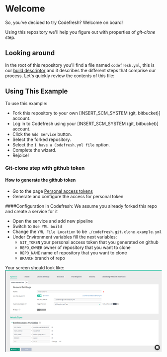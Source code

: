 # Welcome

So, you've decided to try Codefresh? Welcome on board!

Using this repository we'll help you figure out with properties of *git-clone* step.

## Looking around

In the root of this repository you'll find a file named `codefresh.yml`, this is our [build descriptor](https://docs.codefresh.io/docs/what-is-the-codefresh-yaml) and it describes the different steps that comprise our process.
Let's quickly review the contents of this file:

## Using This Example

To use this example:

* Fork this repository to your own [INSERT_SCM_SYSTEM (git, bitbucket)] account.
* Log in to Codefresh using your [INSERT_SCM_SYSTEM (git, bitbucket)] account.
* Click the `Add Service` button.
* Select the forked repository.
* Select the `I have a Codefresh.yml file` option.
* Complete the wizard.
* Rejoice!

### Git-clone step with github token

#### How to generate the github token
- Go to the page [Personal access tokens](https://github.com/settings/tokens)
- Generate and configure the access for personal token

####Configuration in Codefresh:
We assume you already forked this repo and create a service for it
- Open the service and add new pipeline
- Switch to `Use YML build`
- Change the `YML File Location` to be `./codefresh.git.clone.example.yml`
- Under Environment variables fill the next variables:
  - `GIT_TOKEN` your personal access token that you generated on github
  - `REPO_OWNER` owner of repository that you want to clone
  - `REPO_NAME` name of repository that you want to clone
  - `BRANCH` branch of repo

Your screen should look like:
<img src="./images/git-clone-pipeline.png">
